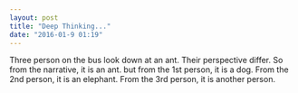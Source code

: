 ```yaml
---
layout: post
title: "Deep Thinking..."
date: "2016-01-9 01:19"
---
```


Three person on the bus look down at an ant. Their perspective differ. So from the narrative, it is an ant. but from the 1st person, it is a dog. From the 2nd person, it is an elephant. From the 3rd person, it is another person.
